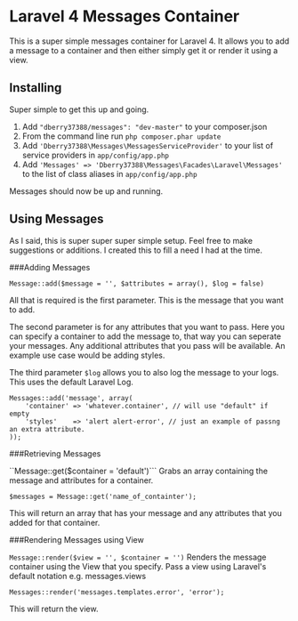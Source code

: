 Laravel 4 Messages Container
============================
This is a super simple messages container for Laravel 4. It allows you to add a message to a container and then either simply get it or render it using a view.

Installing
----------
Super simple to get this up and going.

1. Add ``` "dberry37388/messages": "dev-master" ``` to your composer.json
2. From the command line run ``` php composer.phar update ```
3. Add ``` 'Dberry37388\Messages\MessagesServiceProvider' ``` to your list of service providers in ```app/config/app.php```
4. Add ```'Messages' => 'Dberry37388\Messages\Facades\Laravel\Messages'``` to the list of class aliases in ```app/config/app.php```

Messages should now be up and running.

Using Messages
--------------

As I said, this is super super super simple setup. Feel free to make suggestions or additions. I created this to fill a need I had at the time.


###Adding Messages

```Message::add($message = '', $attributes = array(), $log = false)```

All that is required is the first parameter. This is the message that you want to add.

The second parameter is for any attributes that you want to pass. Here you can specify a container to add the message to, that way you can seperate your messages. Any additional attributes that you pass will be available. An example use case would be adding styles.

The third parameter ```$log``` allows you to also log the message to your logs. This uses the default Laravel Log.

```
Messages::add('message', array(
    'container' => 'whatever.container', // will use "default" if empty
    'styles'    => 'alert alert-error', // just an example of passng an extra attribute.
));
```


###Retrieving Messages

``Message::get($container = 'default')```
Grabs an array containing the message and attributes for a container.

```
$messages = Message::get('name_of_containter');
``` 

This will return an array that has your message and any attributes that you added for that container.


###Rendering Messages using View

```Message::render($view = '', $container = '')```
Renders the message container using the View that you specify.  Pass a view using Laravel's default notation e.g. messages.views

```
Messages::render('messages.templates.error', 'error');
```

This will return the view.